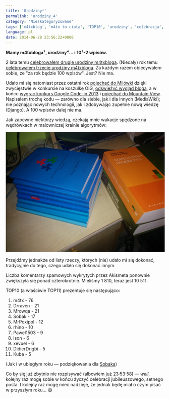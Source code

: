 ```yaml
---
title: 'Urodziny⁴'
permalink: 'urodziny_4'
category: 'Nieskategoryzowane'
tags: ['m4txblog', 'm4tx to ciota', 'TOP10', 'urodziny', 'celebracja', '100 wpisów', 'kraina algorytmów']
language: pl
date: 2014-06-28 23:56:22+0000
---
```


**Mamy m4txbloga³, urodziny⁴... i 10²-2 wpisów.**

2 lata temu [celebrowałem drugie urodziny m4txbloga](/blog/2-rok-istnienia-m4txbloga/ "2 rok istnienia m4txbloga!"). (Niecały) rok temu [celebrowałem trzecie urodziny m4txbloga](/blog/spoznione-trzecie-urodziny-m4txbloga/ "Spóźnione trzecie urodziny m4txbloga"). Za każdym razem obiecywałem sobie, że "za rok będzie 100 wpisów". Jest? Nie ma.

Udało mi się natomiast przez ostatni rok [pojechać do Milówki](/blog/13milowka08-wspomnienia-i-wrazenia/ "13Milówka08 – wspomnienia i wrażenia") dzięki zwycięstwie w konkursie na koszulkę OIG, [odświeżyć wygląd bloga](/blog/m4txblog3/ "m4txblog++"), a w końcu [wygrać konkurs Google Code-in 2013](/blog/google-code-in-2013/ "Google Code-in 2013, czyli „koszulka, certyfikat”… choć nie tylko") i [pojechać do Mountain View](/blog/google-code-in-2013-grand-prize-trip/ "Google Code-in 2013 Grand Prize Trip"). Napisałem trochę kodu — zarówno dla siebie, jak i dla innych (MediaWiki); nie poznając nowych technologii, jak i zdobywając zupełnie nową wiedzę (Django). A 100 wpisów dalej nie ma.

Jak zapewne niektórzy wiedzą, czekają mnie wakacje spędzone na wędrówkach w malowniczej krainie algorytmów:

[![Kraina algorytmów](/static/images/blog/2014-06-28-pl-urodziny_4-kraina_algorytmow.jpg)](/static/images/blog/2014-06-28-pl-urodziny_4-kraina_algorytmow.jpg)

Przejdźmy jednakże od listy rzeczy, których (nie) udało mi się dokonać, tradycyjnie do tego, czego udało się dokonać innym.

Liczba komentarzy spamowych wykrytych przez Akismeta ponownie zwiększyła się ponad czterokrotnie. Mieliśmy 1 810, teraz jest 10 511.

TOP10 (a właściwie TOP11) prezentuje się następująco:

1.  m4tx - 76
2.  Drraven - 21
3.  Mrowqa - 21
4.  Sobak - 17
5.  MrPoxipol - 12
6.  rhino - 10
7.  Pawel1503 - 9
8.  ison - 6
9.  xevuel - 6
10. DidierDrigbi - 5
11. Kuba - 5

(Jak i w ubiegłym roku — podziękowania dla [Sobaka](http://sobak.pl/blog/sql-wordpress-statystyka-komentarzy-najczesciej-komentujacy/))

Co by się już zbytnio nie rozpisywać (albowiem już 23:53:58) — *well*, kolejny raz mogę sobie w końcu życzyć celebracji jubileuszowego, setnego posta. I kolejny raz mogę mieć nadzieję, że jednak będę miał o czym pisać w przyszłym roku... 😄

